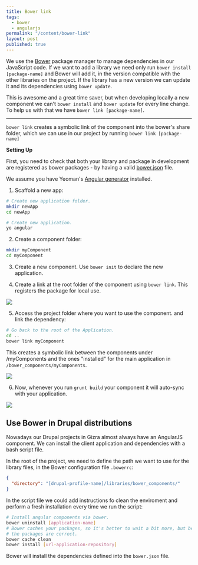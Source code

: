 ```yaml
---
title: Bower link
tags: 
  - bower
  - angularjs
permalink: "/content/bower-link"
layout: post
published: true
---
```


We use the [Bower](http://bower.io/) package manager to manage dependencies in our JavaScript code.  If we want to add a library we need only run ``bower install [package-name]`` and Bower will add it, in the version compatible with the other libraries on the project. If the library has a new version we can update it and its dependencies using ``bower update``.

This is awesome and a great time saver, but when developing locally a new component we can't ``bower install`` and ``bower update`` for every line change. To help us with that we have ``bower link [package-name]``.

<!-- more -->

---

``bower link`` creates a symbolic link of the component into the bower's share folder, which we can use in our project by running `bower link [package-name]`

__Setting Up__

First, you need to check that both your library and package in development are registered as bower packages - by having a valid [bower.json](http://bower.io/docs/creating-packages/) file.

We assume you have Yeoman's [Angular generator](http://yeoman.io/learning/) installed.

1. Scaffold a new app:

```bash
# Create new application folder.
mkdir newApp
cd newApp

# Create new application.
yo angular
```


2. Create a component folder:

```bash
mkdir myComponent
cd myComponent
```

3. Create a new component. Use ``bower init`` to declare the new application.


4. Create a link at the root folder of the component using ``bower link``. This registers the package for local use.

![]({{BASE_PATH}}/assets/images/posts/bower-link/bower-create-link.png)

5. Access the project folder where you want to use the component. and link the dependency:

```bash
# Go back to the root of the Application.
cd ..
bower link myComponent
```

This creates a symbolic link between the components under /myComponents and the ones "installed" for the main application in ``/bower_components/myComponents``.

![]({{BASE_PATH}}/assets/images/posts/bower-link/bower-use-link.png)

6. Now, whenever you run ``grunt build`` your component it will auto-sync with your application.

![]({{BASE_PATH}}/assets/images/posts/bower-link/symbolic-link.png)


## Use Bower in Drupal distributions

Nowadays our Drupal projects in Gizra almost always have an AngularJS  component. We can install the client application and dependencies with a bash script file.

In the root of the project, we need to define the path we want to use for the library files, in the Bower configuration file ``.bowerrc``:

```json
{
  "directory": "[drupal-profile-name]/libraries/bower_components/"
}
```

In the script file we could add instructions fo clean the enviroment and perform a fresh installation every time we run the script:

```bash
# Install angular components via bower.
bower uninstall [application-name]
# Bower caches your packages, so it's better to wait a bit more, but be sure 
# the packages are correct.
bower cache clean
bower install [url-application-repository]
```

Bower will install the dependencies defined into the ``bower.json`` file.